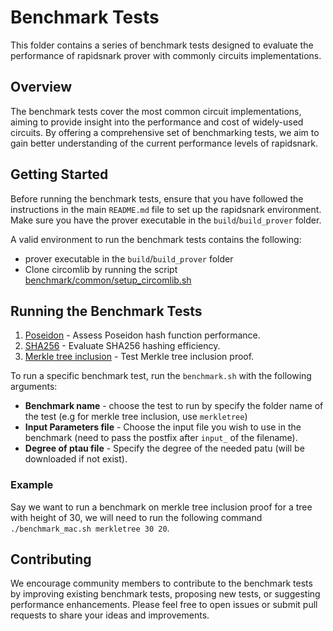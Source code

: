 
# Benchmark Tests

This folder contains a series of benchmark tests designed to evaluate the performance of rapidsnark prover with commonly circuits implementations.

## Overview

The benchmark tests cover the most common circuit implementations, aiming to provide insight into the performance and cost of widely-used circuits. By offering a comprehensive set of benchmarking tests, we aim to gain better understanding of the current performance levels of rapidsnark.

## Getting Started

Before running the benchmark tests, ensure that you have followed the instructions in the main `README.md` file to set up the rapidsnark environment. Make sure you have the prover executable in the `build`/`build_prover` folder.

A valid environment to run the benchmark tests contains the following:
 - prover executable in the `build`/`build_prover` folder
 - Clone circomlib by running the script [benchmark/common/setup_circomlib.sh](./common/setup_circomlib.sh)


## Running the Benchmark Tests

1. [Poseidon](./poseidon) - Assess Poseidon hash function performance.
2. [SHA256](./sha256) - Evaluate SHA256 hashing efficiency.
3. [Merkle tree inclusion](./merkletree) - Test Merkle tree inclusion proof.

To run a specific benchmark test, run the `benchmark.sh` with the following arguments:
- <strong>Benchmark name</strong> - choose the test to run by specify the folder name of the test (e.g for merkle tree inclusion, use `merkletree`)
 - <strong>Input Parameters file</strong> - Choose the input file you wish to use in the benchmark (need to pass the postfix after `input_` of the filename).
 - <strong>Degree of ptau file</strong> - Specify the degree of the needed patu (will be downloaded if not exist).

### Example
Say we want to run a benchmark on merkle tree inclusion proof for a tree with height of 30, we will need to run the following command `./benchmark_mac.sh merkletree 30 20`.

## Contributing

We encourage community members to contribute to the benchmark tests by improving existing benchmark tests, proposing new tests, or suggesting performance enhancements. Please feel free to open issues or submit pull requests to share your ideas and improvements.
